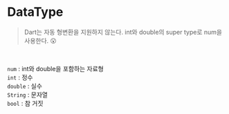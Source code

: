 # DataType

> Dart는 자동 형변환을 지원하지 않는다.
> int와 double의 super type로 num을 사용한다. 😮

<br/>

`num` : int와 double을 포함하는 자료형  
`int` : 정수  
`double` : 실수  
`String` : 문자열  
`bool` : 참 거짓

